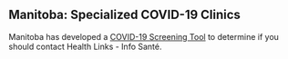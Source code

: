 ## Manitoba: Specialized COVID-19 Clinics

Manitoba has developed a [COVID-19 Screening Tool](<(https://sharedhealthmb.ca/covid19/screening-tool/)>) to determine if you should contact Health Links - Info Santé.

